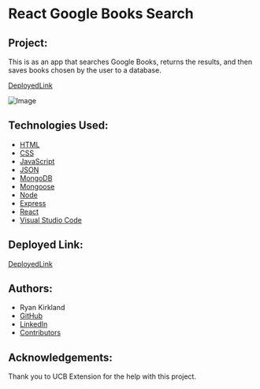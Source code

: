 # React Google Books Search

## Project:

This is as an app that searches Google Books, returns the results, and then saves books chosen by the user to a database.

[DeployedLink](https://boiling-wildwood-40935.herokuapp.com/)

![Image](https://github.com/RyanKirkland86/react-google-books/blob/main/client/public/img/GoogleBooksDEMO.gif)

## Technologies Used:

- [HTML](https://developer.mozilla.org/en-US/docs/Web/HTML)
- [CSS](https://developer.mozilla.org/en-US/docs/Web/CSS)
- [JavaScript](https://www.javascript.com/)
- [JSON](https://www.json.org/json-en.html)
- [MongoDB](https://www.mongodb.com/)
- [Mongoose](https://mongoosejs.com/)
- [Node](https://nodejs.org/en/)
- [Express](https://expressjs.com/)
- [React](https://reactjs.org/)
- [Visual Studio Code](https://code.visualstudio.com/)

## Deployed Link:

[DeployedLink](https://boiling-wildwood-40935.herokuapp.com/)

## Authors:

- Ryan Kirkland
- [GitHub](https://github.com/RyanKirkland86)
- [LinkedIn](https://www.linkedin.com/in/ryan-kirkland-619942200/)
- [Contributors](https://bootcamp.berkeley.edu/coding/)

## Acknowledgements:

Thank you to UCB Extension for the help with this project.